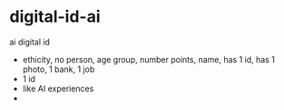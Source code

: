 # digital-id-ai
ai digital id 
- ethicity, no person, age group, number points, name, has 1 id, has 1 photo, 1 bank, 1 job
- 1 id
- like AI experiences
- 
